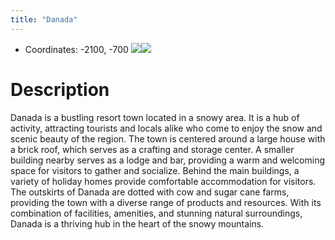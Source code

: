```yaml
---
title: "Danada"
---
```

- Coordinates: -2100, -700
![](2023-02-04_00.25.17.png)![](2023-02-04_00.21.28.png)
# Description
Danada is a bustling resort town located in a snowy area. It is a hub of activity, attracting tourists and locals alike who come to enjoy the snow and scenic beauty of the region. The town is centered around a large house with a brick roof, which serves as a crafting and storage center. A smaller building nearby serves as a lodge and bar, providing a warm and welcoming space for visitors to gather and socialize. Behind the main buildings, a variety of holiday homes provide comfortable accommodation for visitors. The outskirts of Danada are dotted with cow and sugar cane farms, providing the town with a diverse range of products and resources. With its combination of facilities, amenities, and stunning natural surroundings, Danada is a thriving hub in the heart of the snowy mountains.